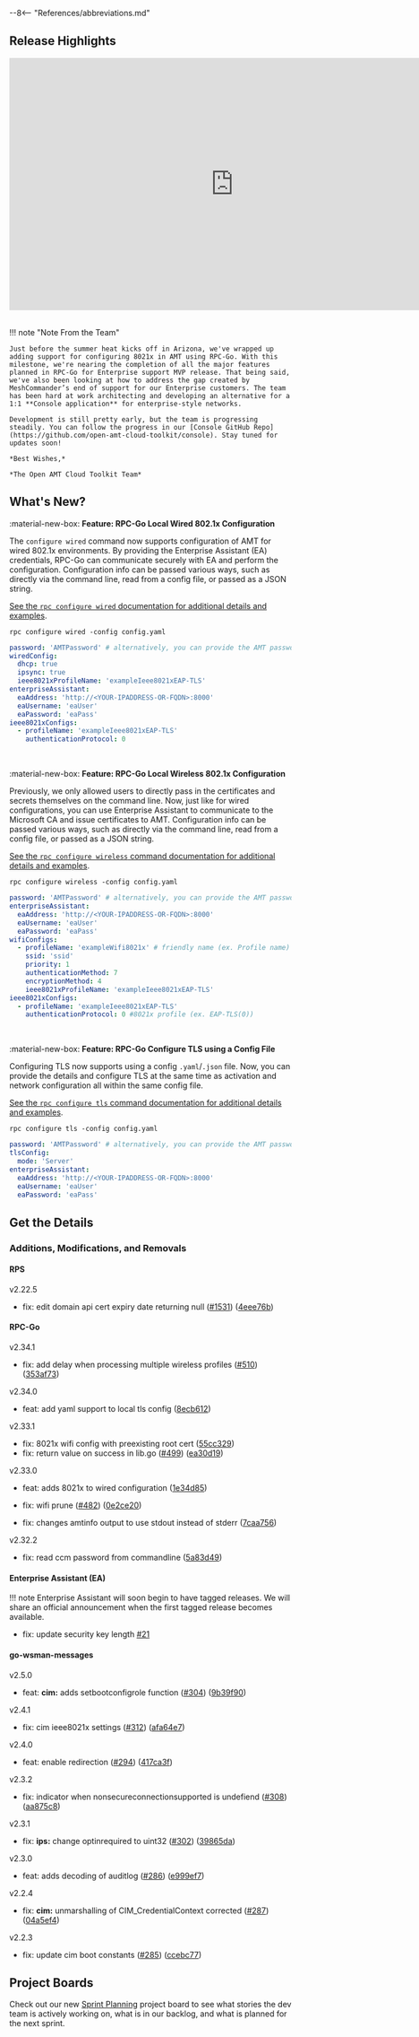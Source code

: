 --8<-- "References/abbreviations.md"
## Release Highlights

<div style="text-align:center">
  <iframe width="800" height="450" src="https://www.youtube.com/embed/ChVfBVJ_hRY?si=SWROOueZsDWX41uU" title="May 2024 Release Video" frameborder="0" allow="accelerometer; autoplay; clipboard-write; encrypted-media; gyroscope; picture-in-picture" allowfullscreen></iframe>
</div>
<br>

!!! note "Note From the Team"
    
    Just before the summer heat kicks off in Arizona, we've wrapped up adding support for configuring 8021x in AMT using RPC-Go. With this milestone, we're nearing the completion of all the major features planned in RPC-Go for Enterprise support MVP release. That being said, we've also been looking at how to address the gap created by MeshCommander’s end of support for our Enterprise customers. The team has been hard at work architecting and developing an alternative for a 1:1 **Console application** for enterprise-style networks.

    Development is still pretty early, but the team is progressing steadily. You can follow the progress in our [Console GitHub Repo](https://github.com/open-amt-cloud-toolkit/console). Stay tuned for updates soon!
    
    *Best Wishes,* 

    *The Open AMT Cloud Toolkit Team*


## What's New?

:material-new-box: **Feature: RPC-Go Local Wired 802.1x Configuration**

The `configure wired` command now supports configuration of AMT for wired 802.1x environments. By providing the Enterprise Assistant (EA) credentials, RPC-Go can communicate securely with EA and perform the configuration. Configuration info can be passed various ways, such as directly via the command line, read from a config file, or passed as a JSON string.

[See the `rpc configure wired` documentation for additional details and examples](./Reference/RPC/commandsRPC.md#wired).

```
rpc configure wired -config config.yaml
```

```yaml title="config.yaml with 802.1x"
password: 'AMTPassword' # alternatively, you can provide the AMT password of the device in  the command line
wiredConfig:
  dhcp: true
  ipsync: true
  ieee8021xProfileName: 'exampleIeee8021xEAP-TLS'
enterpriseAssistant:
  eaAddress: 'http://<YOUR-IPADDRESS-OR-FQDN>:8000'
  eaUsername: 'eaUser'
  eaPassword: 'eaPass'
ieee8021xConfigs:
  - profileName: 'exampleIeee8021xEAP-TLS'
    authenticationProtocol: 0
```

<br>

:material-new-box: **Feature: RPC-Go Local Wireless 802.1x Configuration**

Previously, we only allowed users to directly pass in the certificates and secrets themselves on the command line. Now, just like for wired configurations, you can use Enterprise Assistant to communicate to the Microsoft CA and issue certificates to AMT. Configuration info can be passed various ways, such as directly via the command line, read from a config file, or passed as a JSON string.

[See the `rpc configure wireless` command documentation for additional details and examples](./Reference/RPC/commandsRPC.md#wireless).

```
rpc configure wireless -config config.yaml
```

```yaml title="config.yaml with 802.1x"
password: 'AMTPassword' # alternatively, you can provide the AMT password of the device in  the command line
enterpriseAssistant:
  eaAddress: 'http://<YOUR-IPADDRESS-OR-FQDN>:8000'
  eaUsername: 'eaUser'
  eaPassword: 'eaPass'
wifiConfigs:
  - profileName: 'exampleWifi8021x' # friendly name (ex. Profile name)
    ssid: 'ssid'
    priority: 1
    authenticationMethod: 7
    encryptionMethod: 4
    ieee8021xProfileName: 'exampleIeee8021xEAP-TLS'
ieee8021xConfigs:
  - profileName: 'exampleIeee8021xEAP-TLS'
    authenticationProtocol: 0 #8021x profile (ex. EAP-TLS(0))
```

<br>

:material-new-box: **Feature: RPC-Go Configure TLS using a Config File**

Configuring TLS now supports using a config `.yaml`/`.json` file. Now, you can provide the details and configure TLS at the same time as activation and network configuration all within the same config file.

[See the `rpc configure tls` command documentation for additional details and examples](./Reference/RPC/commandsRPC.md#tls).

```
rpc configure tls -config config.yaml
```

```yaml title="config.yaml"
password: 'AMTPassword' # alternatively, you can provide the AMT password of the device in  the command line
tlsConfig:
  mode: 'Server'
enterpriseAssistant:
  eaAddress: 'http://<YOUR-IPADDRESS-OR-FQDN>:8000'
  eaUsername: 'eaUser'
  eaPassword: 'eaPass'
```

## Get the Details

### Additions, Modifications, and Removals

#### RPS

v2.22.5

- fix: edit domain api cert expiry date returning null ([#1531](https://github.com/open-amt-cloud-toolkit/rps/issues/1531)) ([4eee76b](https://github.com/open-amt-cloud-toolkit/rps/commit/4eee76b9e0eafac39590d17ac517503d729bfb24))

#### RPC-Go

v2.34.1

- fix: add delay when processing multiple wireless profiles ([#510](https://github.com/open-amt-cloud-toolkit/rpc-go/issues/510)) ([353af73](https://github.com/open-amt-cloud-toolkit/rpc-go/commit/353af731b6127e2ede460e31706a382774ddc871))

v2.34.0

- feat: add yaml support to local tls config ([8ecb612](https://github.com/open-amt-cloud-toolkit/rpc-go/commit/8ecb61257d6242f9d3d9467944482df58c27bd73))

v2.33.1

- fix: 8021x wifi config with preexisting root cert ([55cc329](https://github.com/open-amt-cloud-toolkit/rpc-go/commit/55cc32939313b8709c5f4b3d86bb1cfb1dc9e79e))
- fix: return value on success in lib.go ([#499](https://github.com/open-amt-cloud-toolkit/rpc-go/issues/499)) ([ea30d19](https://github.com/open-amt-cloud-toolkit/rpc-go/commit/ea30d196fc51ed06501dc46b8dca09f9947037bb))

v2.33.0

- feat: adds 8021x to wired configuration ([1e34d85](https://github.com/open-amt-cloud-toolkit/rpc-go/commit/1e34d852d980fa0c243dd101ec57b6211175b9cf))
- fix: wifi prune ([#482](https://github.com/open-amt-cloud-toolkit/rpc-go/issues/482)) ([0e2ce20](https://github.com/open-amt-cloud-toolkit/rpc-go/commit/0e2ce200d0f4c37d22f843cb4328d1b597b2635a))

- fix: changes amtinfo output to use stdout instead of stderr ([7caa756](https://github.com/open-amt-cloud-toolkit/rpc-go/commit/7caa7568cc1b908d1fe22413ef18db85b5b02015))

v2.32.2

- fix: read ccm password from commandline ([5a83d49](https://github.com/open-amt-cloud-toolkit/rpc-go/commit/5a83d49aebe1b089cb8de4f33c928b2d45efa28a))

#### Enterprise Assistant (EA)

!!! note
    Enterprise Assistant will soon begin to have tagged releases. We will share an official announcement when the first tagged release becomes available.

- fix: update security key length [#21](https://github.com/open-amt-cloud-toolkit/enterprise-assistant/pull/21)

#### go-wsman-messages

v2.5.0

- feat: **cim:** adds setbootconfigrole function ([#304](https://github.com/open-amt-cloud-toolkit/go-wsman-messages/issues/304)) ([9b39f90](https://github.com/open-amt-cloud-toolkit/go-wsman-messages/commit/9b39f900a467451202bcf2a6f352ad3b3bf603ec))

v2.4.1

- fix: cim ieee8021x settings ([#312](https://github.com/open-amt-cloud-toolkit/go-wsman-messages/issues/312)) ([afa64e7](https://github.com/open-amt-cloud-toolkit/go-wsman-messages/commit/afa64e7c819e07ea9f16621d2624459341b2198b))

v2.4.0

- feat: enable redirection ([#294](https://github.com/open-amt-cloud-toolkit/go-wsman-messages/issues/294)) ([417ca3f](https://github.com/open-amt-cloud-toolkit/go-wsman-messages/commit/417ca3f41876d20413eeaad2e266f384c382fc53))

v2.3.2

- fix: indicator when nonsecureconnectionsupported is undefiend ([#308](https://github.com/open-amt-cloud-toolkit/go-wsman-messages/issues/308)) ([aa875c8](https://github.com/open-amt-cloud-toolkit/go-wsman-messages/commit/aa875c858a06a0f25d0c0b878bbca16144bdb605))

v2.3.1

- fix: **ips:** change optinrequired to uint32 ([#302](https://github.com/open-amt-cloud-toolkit/go-wsman-messages/issues/302)) ([39865da](https://github.com/open-amt-cloud-toolkit/go-wsman-messages/commit/39865daa3e27363ab5987164231bd019b2e077d1))

v2.3.0

- feat: adds decoding of auditlog ([#286](https://github.com/open-amt-cloud-toolkit/go-wsman-messages/issues/286)) ([e999ef7](https://github.com/open-amt-cloud-toolkit/go-wsman-messages/commit/e999ef7b7d570e8f9442f02409fe027f7a875c0f))

v2.2.4

- fix: **cim:** unmarshalling of CIM_CredentialContext corrected ([#287](https://github.com/open-amt-cloud-toolkit/go-wsman-messages/issues/287)) ([04a5ef4](https://github.com/open-amt-cloud-toolkit/go-wsman-messages/commit/04a5ef4b1bab0380054b0d5e94cc4ad650d03807))

v2.2.3

- fix: update cim boot constants ([#285](https://github.com/open-amt-cloud-toolkit/go-wsman-messages/issues/285)) ([ccebc77](https://github.com/open-amt-cloud-toolkit/go-wsman-messages/commit/ccebc7723b1fdc5a76d1a469910269625c024ae9))

## Project Boards

Check out our new [Sprint Planning](https://github.com/orgs/open-amt-cloud-toolkit/projects/10/views/2) project board to see what stories the dev team is actively working on, what is in our backlog, and what is planned for the next sprint.

